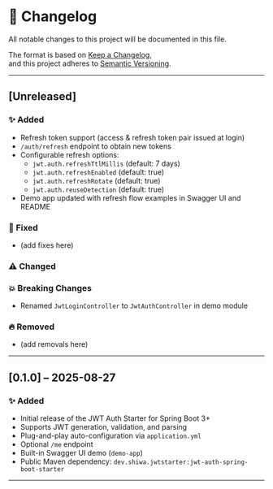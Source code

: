 # 📄 Changelog

All notable changes to this project will be documented in this file.

The format is based on [Keep a Changelog](https://keepachangelog.com/),  
and this project adheres to [Semantic Versioning](https://semver.org/).

---

## [Unreleased]

### ✨ Added
- Refresh token support (access & refresh token pair issued at login)
- `/auth/refresh` endpoint to obtain new tokens
- Configurable refresh options:
  - `jwt.auth.refreshTtlMillis` (default: 7 days)
  - `jwt.auth.refreshEnabled` (default: true)
  - `jwt.auth.refreshRotate` (default: true)
  - `jwt.auth.reuseDetection` (default: true)
- Demo app updated with refresh flow examples in Swagger UI and README

### 🐛 Fixed
- (add fixes here)

### ⚠️ Changed

### 💥 Breaking Changes
- Renamed `JwtLoginController` to `JwtAuthController` in demo module

### 🔥 Removed
- (add removals here)

---



## [0.1.0] – 2025-08-27

### ✨ Added
- Initial release of the JWT Auth Starter for Spring Boot 3+
- Supports JWT generation, validation, and parsing
- Plug-and-play auto-configuration via `application.yml`
- Optional `/me` endpoint
- Built-in Swagger UI demo (`demo-app`)
- Public Maven dependency: `dev.shiwa.jwtstarter:jwt-auth-spring-boot-starter`

---
